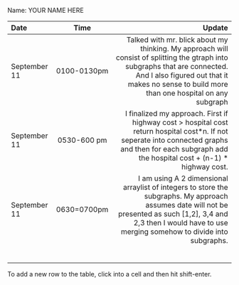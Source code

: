 Name: YOUR NAME HERE

| Date         |    Time     |                                                                                                                                                                                                                      Update |
|:-------------|:-----------:|----------------------------------------------------------------------------------------------------------------------------------------------------------------------------------------------------------------------------:|
| September 11 | 0100-0130pm | Talked with mr. blick about  my thinking. My approach will consist of splitting the gtraph into subgraphs that are connected. And I also figured out that it makes no sense to build more than one hospital on any subgraph |
| September 11 | 0530-600 pm |                       I finalized my approach. First if highway cost > hospital cost return hospital cost*n. If not seperate into connected graphs and then for each subgraph add the hospital cost + (n-1) * highway cost. |
| September 11 | 0630=0700pm |      I am using A 2 dimensional arraylist of integers to store the subgraphs. My approach assumes date will not be presented as such [1,2], 3,4 and 2,3 then I would have to use merging somehow to divide into subgraphs.  |
|              |             |                                                                                                                                                                                                                             |
|              |             |                                                                                                                                                                                                                             |
|              |             |                                                                                                                                                                                                                             |
|              |             |                                                                                                                                                                                                                             |
|              |             |                                                                                                                                                                                                                             |
|              |             |                                                                                                                                                                                                                             |


To add a new row to the table, click into a cell and then hit shift-enter.